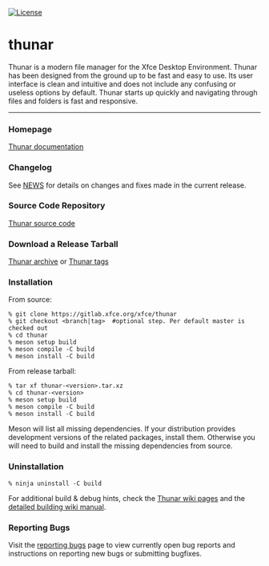 [![License](https://img.shields.io/badge/License-GPL%20v2-blue.svg)](https://gitlab.xfce.org/xfce/thunar/COPYING)

# thunar


Thunar is a modern file manager for the Xfce Desktop Environment. Thunar has been designed from the ground up to be fast and easy to use. Its user interface is clean and intuitive and does not include any confusing or useless options by default. Thunar starts up quickly and navigating through files and folders is fast and responsive.

----

### Homepage

[Thunar documentation](https://docs.xfce.org/xfce/thunar/start)

### Changelog

See [NEWS](https://gitlab.xfce.org/xfce/thunar/-/blob/master/NEWS) for details on changes and fixes made in the current release.

### Source Code Repository

[Thunar source code](https://gitlab.xfce.org/xfce/thunar)

### Download a Release Tarball

[Thunar archive](https://archive.xfce.org/src/xfce/thunar)
    or
[Thunar tags](https://gitlab.xfce.org/xfce/thunar/-/tags)

### Installation

From source: 

    % git clone https://gitlab.xfce.org/xfce/thunar
    % git checkout <branch|tag>  #optional step. Per default master is checked out
    % cd thunar
    % meson setup build
    % meson compile -C build
    % meson install -C build

From release tarball:

    % tar xf thunar-<version>.tar.xz
    % cd thunar-<version>
    % meson setup build
    % meson compile -C build
    % meson install -C build

 Meson will list all missing dependencies.
 If your distribution provides development versions of the related packages, 
 install them. Otherwise you will need to build and install the missing dependencies from source.

### Uninstallation

    % ninja uninstall -C build

For additional build & debug hints, check the [Thunar wiki pages](https://wiki.xfce.org/thunar/dev) and the [detailed building wiki manual](https://docs.xfce.org/xfce/building).

### Reporting Bugs

Visit the [reporting bugs](https://docs.xfce.org/xfce/thunar/bugs) page to view currently open bug reports and instructions on reporting new bugs or submitting bugfixes.

